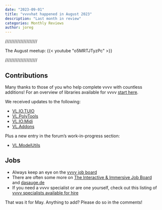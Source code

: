 ```yaml
---
date: "2023-09-01"
title: "vvvvhat happened in August 2023"
description: "Last month in review"
categories: Monthly Reviews
author: joreg
---
```


/////////////////////

The August meetup:
{{< youtube "o5MRTJTyzPc" >}}

/////////////////////

## Contributions
Many thanks to those of you who help complete vvvv with countless additions! For an overview of libraries available for vvvv [start here](https://thegraybook.vvvv.org/reference/libraries/overview.html).


We received updates to the following:
- [VL.IO.TUIO](https://www.nuget.org/packages/VL.IO.TUIO)
- [VL.PolyTools](https://www.nuget.org/packages/VL.PolyTools)
- [VL.IO.Midi](https://www.nuget.org/packages/VL.IO.Midi)
- [VL.Addons](https://www.nuget.org/packages/VL.Addons)

Plus a new entry in the forum’s work-in-progress section:
- [VL.ModelUtils](https://discourse.vvvv.org/t/vl-modelutils/21759)


## Jobs
- Always keep an eye on the [vvvv job board](https://discourse.vvvv.org/c/jobs)
- There are often some more on [The Interactive & Immersive Job Board](https://jobs.interactiveimmersive.io/?s=vvvv&post_type=job_listing&orderby=date) and [dasauge.de](https://dasauge.de/sta/Vvvv/)
- If you need a vvvv specialist or are one yourself, check out this listing of [vvvv specialists available for hire](https://vvvv.org/documentation/vvvv-specialists-available-for-hire)

That was it for May. Anything to add? Please do so in the comments!